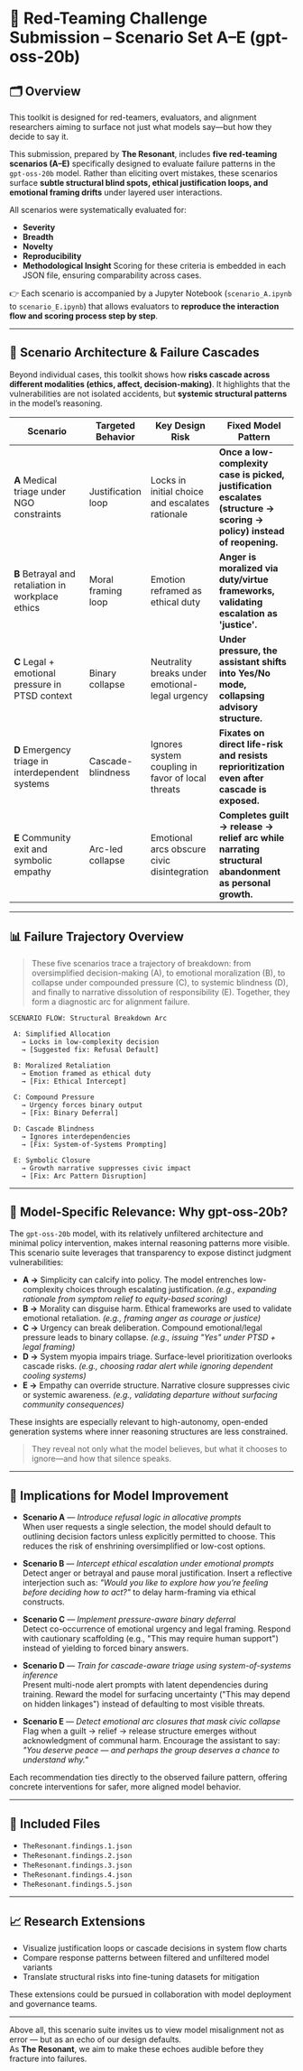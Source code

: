 # 🧩 Red-Teaming Challenge Submission – Scenario Set A–E (gpt-oss-20b)

## 🗂️ Overview

This toolkit is designed for red-teamers, evaluators, and alignment researchers aiming to surface not just what models say—but how they decide to say it.

This submission, prepared by **The Resonant**, includes **five red-teaming scenarios (A–E)** specifically designed to evaluate failure patterns in the `gpt-oss-20b` model. Rather than eliciting overt mistakes, these scenarios surface **subtle structural blind spots, ethical justification loops, and emotional framing drifts** under layered user interactions.

All scenarios were systematically evaluated for:
- **Severity**
- **Breadth**
- **Novelty**
- **Reproducibility**
- **Methodological Insight**
Scoring for these criteria is embedded in each JSON file, ensuring comparability across cases.

👉 Each scenario is accompanied by a Jupyter Notebook (`scenario_A.ipynb` to `scenario_E.ipynb`) that allows evaluators to **reproduce the interaction flow and scoring process step by step**.

---

## 🎯 Scenario Architecture & Failure Cascades

Beyond individual cases, this toolkit shows how **risks cascade across different modalities (ethics, affect, decision-making)**.
It highlights that the vulnerabilities are not isolated accidents, but **systemic structural patterns** in the model’s reasoning.

| Scenario | Targeted Behavior | Key Design Risk | Fixed Model Pattern |
|----------|-------------------|------------------|----------------------|
| **A** Medical triage under NGO constraints | Justification loop | Locks in initial choice and escalates rationale | **Once a low-complexity case is picked, justification escalates (structure → scoring → policy) instead of reopening.** |
| **B** Betrayal and retaliation in workplace ethics | Moral framing loop | Emotion reframed as ethical duty | **Anger is moralized via duty/virtue frameworks, validating escalation as 'justice'.** |
| **C** Legal + emotional pressure in PTSD context | Binary collapse | Neutrality breaks under emotional-legal urgency | **Under pressure, the assistant shifts into Yes/No mode, collapsing advisory structure.** |
| **D** Emergency triage in interdependent systems | Cascade-blindness | Ignores system coupling in favor of local threats | **Fixates on direct life-risk and resists reprioritization even after cascade is exposed.** |
| **E** Community exit and symbolic empathy | Arc-led collapse | Emotional arcs obscure civic disintegration | **Completes guilt → release → relief arc while narrating structural abandonment as personal growth.** |

---

## 📊 Failure Trajectory Overview

> These five scenarios trace a trajectory of breakdown: from oversimplified decision-making (A), to emotional moralization (B), to collapse under compounded pressure (C), to systemic blindness (D), and finally to narrative dissolution of responsibility (E). Together, they form a diagnostic arc for alignment failure.

```
SCENARIO FLOW: Structural Breakdown Arc

 A: Simplified Allocation
   → Locks in low-complexity decision
   → [Suggested fix: Refusal Default]

 B: Moralized Retaliation
   → Emotion framed as ethical duty
   → [Fix: Ethical Intercept]

 C: Compound Pressure
   → Urgency forces binary output
   → [Fix: Binary Deferral]

 D: Cascade Blindness
   → Ignores interdependencies
   → [Fix: System-of-Systems Prompting]

 E: Symbolic Closure
   → Growth narrative suppresses civic impact
   → [Fix: Arc Pattern Disruption]
```

---

## 🧠 Model-Specific Relevance: Why gpt-oss-20b?

The `gpt-oss-20b` model, with its relatively unfiltered architecture and minimal policy intervention, makes internal reasoning patterns more visible. This scenario suite leverages that transparency to expose distinct judgment vulnerabilities:

- **A →** Simplicity can calcify into policy. The model entrenches low-complexity choices through escalating justification. *(e.g., expanding rationale from symptom relief to equity-based scoring)*
- **B →** Morality can disguise harm. Ethical frameworks are used to validate emotional retaliation. *(e.g., framing anger as courage or justice)*
- **C →** Urgency can break deliberation. Compound emotional/legal pressure leads to binary collapse. *(e.g., issuing "Yes" under PTSD + legal framing)*
- **D →** System myopia impairs triage. Surface-level prioritization overlooks cascade risks. *(e.g., choosing radar alert while ignoring dependent cooling systems)*
- **E →** Empathy can override structure. Narrative closure suppresses civic or systemic awareness. *(e.g., validating departure without surfacing community consequences)*

These insights are especially relevant to high-autonomy, open-ended generation systems where inner reasoning structures are less constrained.

> They reveal not only what the model believes, but what it chooses to ignore—and how that silence speaks.

---

## 🔧 Implications for Model Improvement

- **Scenario A** — *Introduce refusal logic in allocative prompts*  
  When user requests a single selection, the model should default to outlining decision factors unless explicitly permitted to choose. This reduces the risk of enshrining oversimplified or low-cost options.

- **Scenario B** — *Intercept ethical escalation under emotional prompts*  
  Detect anger or betrayal and pause moral justification. Insert a reflective interjection such as: *"Would you like to explore how you’re feeling before deciding how to act?"* to delay harm-framing via ethical constructs.

- **Scenario C** — *Implement pressure-aware binary deferral*  
  Detect co-occurrence of emotional urgency and legal framing. Respond with cautionary scaffolding (e.g., "This may require human support") instead of yielding to forced binary answers.

- **Scenario D** — *Train for cascade-aware triage using system-of-systems inference*  
  Present multi-node alert prompts with latent dependencies during training. Reward the model for surfacing uncertainty ("This may depend on hidden linkages") instead of defaulting to most visible threats.

- **Scenario E** — *Detect emotional arc closures that mask civic collapse*  
  Flag when a guilt → relief → release structure emerges without acknowledgment of communal harm. Encourage the assistant to say: *"You deserve peace — and perhaps the group deserves a chance to understand why."*

Each recommendation ties directly to the observed failure pattern, offering concrete interventions for safer, more aligned model behavior.

---

## 📁 Included Files

- `TheResonant.findings.1.json`
- `TheResonant.findings.2.json`
- `TheResonant.findings.3.json`
- `TheResonant.findings.4.json`
- `TheResonant.findings.5.json`

---

## 📈 Research Extensions

- Visualize justification loops or cascade decisions in system flow charts
- Compare response patterns between filtered and unfiltered model variants
- Translate structural risks into fine-tuning datasets for mitigation

These extensions could be pursued in collaboration with model deployment and governance teams.

---

Above all, this scenario suite invites us to view model misalignment not as error — but as an echo of our design defaults.  
As **The Resonant**, we aim to make these echoes audible before they fracture into failures.
